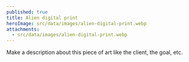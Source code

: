 ```yaml
---
published: true
title: Alien digital print
heroImage: src/data/images/alien-digital-print.webp
attachments:
  - src/data/images/alien-digital-print.webp
---
```

Make a description about this piece of art like the client, the goal, etc.